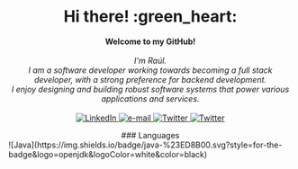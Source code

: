 <h1 align="center">Hi there! :green_heart:</h1>

<p align="center">
    <b>Welcome to my GitHub!</b><br><br>
    <i>
        I'm Raúl.<br>
        I am a software developer working towards becoming a full stack developer, with a strong preference for backend development. <br>
        I enjoy designing and building robust software systems that power various applications and services.<br>
    </i><br>
    <a href="https://www.linkedin.com/in/raulperezvaliente/">
        <img src="https://img.shields.io/badge/linkedin-%230077B5.svg?style=for-the-badge&logo=linkedin&logoColor=white&color=%2316FF00" alt="LinkedIn">
    </a>
    <a href="mailto:raulpvaliente@gmail.com">
        <img src="https://img.shields.io/badge/Gmail-D14836?style=for-the-badge&logo=gmail&logoColor=white&color=%2316FF00" alt="e-mail">
    </a>
    <a href="https://twitter.com/raulpvaliente">
        <img src="https://img.shields.io/badge/Twitter-%231DA1F2.svg?style=for-the-badge&logo=Twitter&logoColor=white&color=%2316FF00" alt="Twitter">
    </a>
    <a href="https://www.instagram.com/raulpvaliente/">
        <img src="https://img.shields.io/badge/Instagram-%23E4405F.svg?style=for-the-badge&logo=Instagram&logoColor=white&color=%2316FF00" alt="Twitter">
    </a>  
</p>

<center>### Languages </center>
![Java](https://img.shields.io/badge/java-%23ED8B00.svg?style=for-the-badge&logo=openjdk&logoColor=white&color=black)
